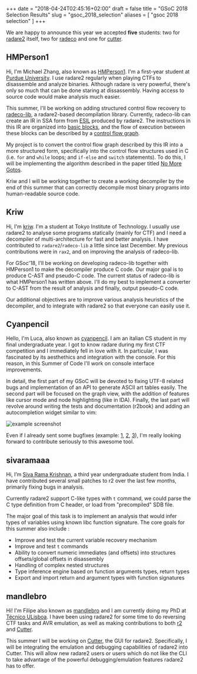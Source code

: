 +++
date = "2018-04-24T02:45:16+02:00"
draft = false
title = "GSoC 2018 Selection Results"
slug = "gsoc_2018_selection"
aliases = [
	"gsoc 2018 selection"
]
+++

We are happy to announce this year we accepted **five** students: two for [radare2](http://rada.re) itself, two for [radeco]( https://github.com/radare/radeco ) and one for [cutter](https://github.com/radareorg/cutter).

## HMPerson1

Hi, I'm Michael Zhang, also known as [HMPerson1](https://github.com/HMPerson1). I'm a first-year student at [Purdue University](https://purdue.edu/). I use radare2 regularly when playing CTFs to disassemble and analyze binaries. Although radare is very powerful, there's only so much that can be done staring at dissassembly. Having access to source code would make analysis much easier.

This summer, I'll be working on adding structured control flow recovery to [radeco-lib](https://github.com/radare/radeco-lib), a radare2-based decompilation library. Currently, radeco-lib can create an IR in SSA form from [ESIL](https://radare.gitbooks.io/radare2book/content/disassembling/esil.html) produced by radare2. The instructions in this IR are organized into [basic blocks](https://en.wikipedia.org/wiki/Basic_block), and the flow of execution between these blocks can be described by a [control flow graph](https://en.wikipedia.org/wiki/Control_flow_graph).

My project is to convert the control flow graph described by this IR into a more structured form, specifically into the control flow structures used in C (i.e. `for` and `while` loops; and `if-else` and `switch` statements). To do this, I will be implementing the algorithm described in the paper titled [No More Gotos](https://doi.org/10.14722/ndss.2015.23185).

Kriw and I will be working together to create a working decompiler by the end of this summer that can correctly decompile most binary programs into human-readable source code.

## Kriw

Hi, I'm [kriw](https://github.com/kriw). I'm a student at Tokyo Institute of Technology. I usually use radare2 to analyse some programs statically (mainly for CTF) and I need a decompiler of multi-architecture for fast and better analysis. I have contributed to `radare2`/`radeco-lib` a little since last December. My previous contributions were in `rax2`, and on improving the analysis of radeco-lib.

For GSoc'18, I'll be working on developing radeco-lib together with HMPerson1 to make the decompiler produce C code. Our major goal is to produce C-AST and pseudo-C code. The current status of radeco-lib is what HMPerson1 has written above. I'll do my best to implement a converter to C-AST from the result of analysis and finally, output pseudo-C code.

Our additional objectives are to improve various analysis heuristics of the decompiler, and to integrate with radare2 so that everyone can easily use it.

## Cyanpencil 

Hello, I'm Luca, also known as [cyanpencil](https://github.com/cyanpencil). I am an italian CS student in my final undergraduate year.
I got to know radare during my first CTF competition and I immediately fell in love with it. In particular, I was fascinated by its aesthethics and integration with the console. For this reason, in this Summer of Code I'll work on console interface improvements. 

In detail, the first part of my GSoC will be devoted to fixing UTF-8 related bugs and implementation of an API to generate ASCII art tables easily. The second part will be focused on the graph view, with the addition of features like cursor mode and node highlighting (like in IDA). Finally, the last part will revolve around writing the tests and documentation (r2book) and adding an autocompletion widget similar to vim:

![example screenshot](https://camo.githubusercontent.com/3b2eb4c4dc72b975032f536a93260dfe7353c23f/687474703a2f2f6e6f736d696c65666163652e72752f696d616765732f676f636f64652d73637265656e73686f742e706e67)

Even if I already sent some bugfixes (example: [1](https://github.com/radare/radare2/pull/9685), [2](https://github.com/radare/radare2/pull/9607), [3](https://github.com/radare/radare2/pull/9591)), I'm really looking forward to contribute seriously to this awesome tool.

## sivaramaaa

Hi, I’m [Siva Rama Krishnan](https://github.com/sivaramaaa), a third year undergraduate student from India. I  have contributed several small patches to r2 over the last few months, primarily fixing bugs in analysis. 

Currently radare2 support C-like types with `t` command, we could parse the C type definition from C header, or load from "precompiled" SDB file. 

The major goal of this task is to implement an analysis that would infer types of variables using known libc function signature. The core goals for this summer also include : 

* Improve and test the current variable recovery mechanism
* Improve and test `t` commands
* Ability to convert numeric immediates (and offsets) into structures offsets/global offsets in disassembly
* Handling of complex nested structures
* Type inference engine based on function arguments types, return types
* Export and import return and argument types with function signatures



## mandlebro

Hi! I'm Filipe also known as [mandlebro](https://github.com/fcasal) and I am currently doing my PhD at [Técnico ULisboa](https://tecnico.ulisboa.pt). I have been using radare2 for some time to do reversing CTF tasks and AVR emulation, as well as making contributions to both [r2](https://github.com/radare/radare2/pulls?q=is%3Apr+author%3Afcasal+is%3Aclosed) and [Cutter](https://github.com/radareorg/cutter/pulls?q=is%3Apr+author%3Afcasal+is%3Aclosed).

This summer I will be working on [Cutter](https://github.com/radareorg/cutter), the GUI for radare2. Specifically, I will be integrating the emulation and debugging capabilities of radare2 into Cutter. This will allow new radare2 users or users which do not like the CLI to take advantage of the powerful debugging/emulation features radare2 has to offer.


